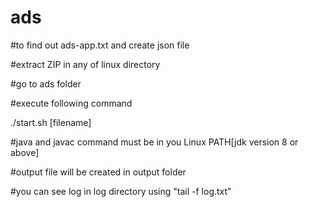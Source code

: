 # ads
#to find out ads-app.txt and create json file

#extract ZIP in any of linux directory

#go to ads folder

#execute following command

./start.sh [filename]

#java and javac command must be in you Linux PATH[jdk version 8 or above]

#output file will be created in output folder

#you can see log in log directory using "tail -f log.txt"
